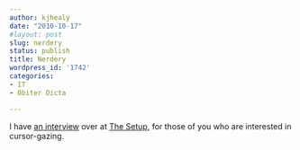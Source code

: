 ```yaml
---
author: kjhealy
date: "2010-10-17"
#layout: post
slug: nerdery
status: publish
title: Nerdery
wordpress_id: '1742'
categories:
- IT
- Obiter Dicta

---
```


I have [an interview](https://kieran.healy.usesthis.com/) over at [The Setup](http://usesthis.com/), for those of you who are interested in cursor-gazing.
